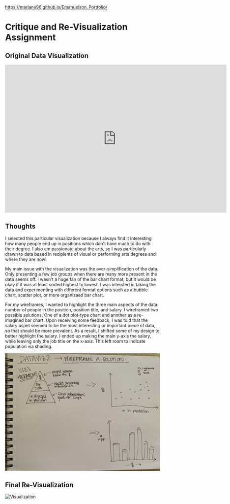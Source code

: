 https://mariane96.github.io/Emanuelson_Portfolio/

# Critique and Re-Visualization Assignment

## Original Data Visualization

<iframe width="720px" height="480px" src="https://datausa.io/profile/cip/visual-performing-arts/employment/top_income?viz=true" frameborder="0" ></iframe>

## Thoughts

I selected this particular visualization because I always find it interesting how many people end up in positions which don't have much to do with their degree. I also am passionate about the arts, so I was particularly drawn to data based in recipients of visual or performing arts degrees and where they are now!

My main issue with the visualization was the over-simplification of the data. Only presenting a few job groups when there are many more present in the data seems off. I wasn't a huge fan of the bar chart format, but it would be okay if it was at least sorted highest to lowest. I was intersted in taking the data and experimenting with different format options such as a bubble chart, scatter plot, or more organizaed bar chart.

For my wireframes, I wanted to highlight the three main aspects of the data: number of people in the position, position title, and salary. I wireframed two possible solutions. One of a dot plot-type chart and another as a re-imagined bar chart. Upon receiving some feedback, I was told that the salary aspet seemed to be the most interesting or important piece of data, so that should be more prevalent. As a result, I shifted some of my design to better highlight the salary. I ended up making the main y-axis the salary, while leaving only the job title on the x-axis. This left room to indicate population via shading. 

![Wireframe](Wireframe_Viz2.jpg)

## Final Re-Visualization
![Visualization](/Pictures/Reviz_2.jpg)
